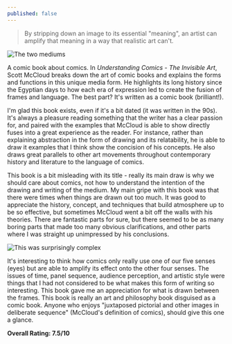 ```yaml
---
published: false
---
```

> By stripping down an image to its essential "meaning", an artist can amplify that meaning in a way that realistic art can't.

![The two mediums](https://j-nelson.net/wp-content/uploads/2017/12/understanding-comics_049-768x372.jpg)

A comic book about comics. In _Understanding Comics - The Invisible Art_, Scott McCloud breaks down the art of comic books and explains the forms and functions in this unique media form. He highlights its long history since the Egyptian days to how each era of expression led to create the fusion of frames and language. The best part? It's written as a comic book (brilliant!).

I'm glad this book exists, even if it's a bit dated (it was written in the 90s). It's always a pleasure reading something that the writer has a clear passion for, and paired with the examples that McCloud is able to show directly fuses into a great experience as the reader. For instance, rather than explaining abstraction in the form of drawing and its relatability, he is able to draw it examples that I think show the concision of his concepts. He also draws great parallels to other art movements throughout contemporary history and literature to the language of comics.

This book is a bit misleading with its title - really its main draw is why we should care about comics, not how to understand the intention of the drawing and writing of the medium. My main gripe with this book was that there were times when things are drawn out too much. It was good to appreciate the history, concept, and techniques that build atmosphere up to be so effective, but sometimes McCloud went a bit off the walls with his theories. There are fantastic parts for sure, but there seemed to be as many boring parts that made too many obvious clarifications, and other parts where I was straight up unimpressed by his conclusions.

![This was surprisingly complex](https://i.gr-assets.com/images/S/compressed.photo.goodreads.com/hostedimages/1414641113i/11673880._SX540_.jpg)

It's interesting to think how comics only really use one of our five senses (eyes) but are able to amplify its effect onto the other four senses. The issues of time, panel sequence, audience perception, and artistic style were things that I had not considered to be what makes this form of writing so interesting. This book gave me an appreciation for what is drawn between the frames. This book is really an art and philosophy book disguised as a comic book. Anyone who enjoys "juxtaposed pictorial and other images in deliberate sequence" (McCloud's definition of comics), should give this one a glance.

**Overall Rating: 7.5/10**
